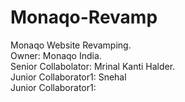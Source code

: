 # Monaqo-Revamp
Monaqo Website Revamping.
<br>
Owner: Monaqo India.
<br>
Senior Collabolator: Mrinal Kanti Halder.
<br>
Junior Collaborator1: Snehal
<br>
Junior Collaborator1: 
